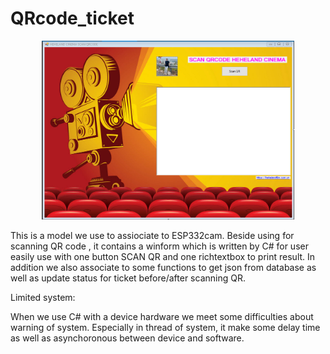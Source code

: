 # QRcode_ticket
<p align="center"> <img width = "80%" height = "80%" src="images/Screenshot_1.png"/>  </p>
This is a model we use to assiociate to ESP332cam.  Beside using for scanning QR code , it contains a winform which is written by  C# for user easily 
use with one button SCAN QR and one richtextbox to print result. In addition we also associate to some functions to get json from database as well as
update status for ticket before/after scanning QR.

Limited system:

When we use C# with a device hardware we meet some difficulties about warning of system. Especially in thread of system, it make some delay time as well as
asynchoronous between device and software.
